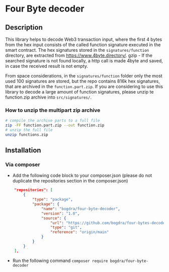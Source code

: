 # Four Byte decoder

## Description
This library helps to decode Web3 transaction input, where the first 4 bytes from the hex input consists of the called function signature executed in the smart contract.
The hex signatures stored in the `signatures/function` directory, are extracted from https://www.4byte.directory/.
gzip -
If the searched signature is not found locally, a http call is made 4byte and saved, in case the received result is not empty.

From space considerations, in the `signatures/function` folder only the most used 100 signatures are stored, but the
repo contains 816k hex signatures, that are archived in the `function.part.zip`.
If you are considering to use this library to decode a large amount of function signatures, please unzip te function.zip archive into `src/signatures/`.
### How to unzip the multipart zip archive
```bash
# compile the archive parts to a full file
zip -FF function.part.zip --out function.zip
# unzip the full file
unzip functions.zip
```
## Installation
### Via composer
*  Add the following code block to your composer.json (please do not duplicate the repositories section in the composer.json)
```json
    "repositories": [
        {
            "type": "package",
            "package": {
                "name": "bogdra/four-byte-decoder",
                "version": "1.0",
                "source": {
                    "url": "https://github.com/bogdra/four-bytes-decoder.git",
                    "type": "git",
                    "reference": "origin/main"
                }
            }
        }
    ],
```
* Run the following command `composer require bogdra/four-byte-decoder`
